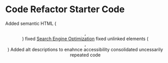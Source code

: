 # Code Refactor Starter Code

Added semantic HTML (<header>,<nav>)
fixed <a href="#search-engine-optimization">Search Engine Optimization</a>
fixed unlinked elements (<div>, <div id="search-engine-optimization" class="search-engine-optimization">)
Added alt descriptions to enahnce accessibility
consolidated uncessarily repeated code
